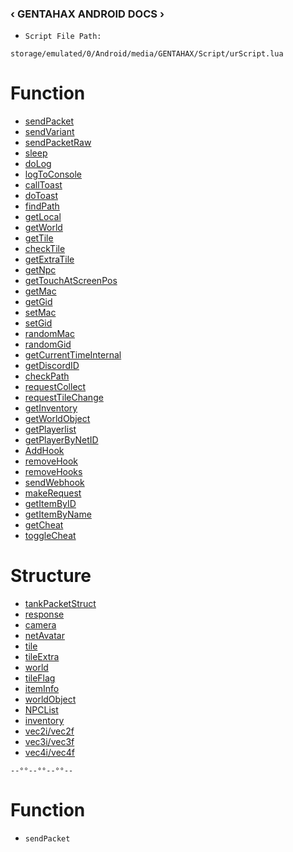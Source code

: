 ### ‹ GENTAHAX ANDROID DOCS ›

* `Script File Path:`
```
storage/emulated/0/Android/media/GENTAHAX/Script/urScript.lua
```

# Function

* [sendPacket](#sendpacket)
* [sendVariant](#sendvariant)
* [sendPacketRaw](#sendpacketraw)
* [sleep](#sleep)
* [doLog](#dolog)
* [logToConsole](#logToConsole)
* [callToast](#callToast)
* [doToast](#dotoast)
* [findPath](#findpath)
* [getLocal](#getlocal)
* [getWorld](#getworld)
* [getTile](#gettile)
* [checkTile](#checktile)
* [getExtraTile](#getextratile)
* [getNpc](#getnpc)
* [getTouchAtScreenPos](#gettouchatscreenpos)
* [getMac](#getmac)
* [getGid](#getgid)
* [setMac](#setmac)
* [setGid](#setgid)
* [randomMac](#randommac)
* [randomGid](#randomgid)
* [getCurrentTimeInternal](#getcurrenttimeinternal)
* [getDiscordID](#getdiscordid)
* [checkPath](#checkpath)
* [requestCollect](#requestCollect)
* [requestTileChange](#requesttilechange)
* [getInventory](#getinventory)
* [getWorldObject](#getworldobject)
* [getPlayerlist](#getplayerlist)
* [getPlayerByNetID](#getplayerbynteid)
* [AddHook](#addhook)
* [removeHook](#removehook)
* [removeHooks](#removehooks)
* [sendWebhook](#sendwebhook)
* [makeRequest](#makerequest)
* [getItemByID](#getitembyid)
* [getItemByName](#getitembyname)
* [getCheat](#getcheat)
* [toggleCheat](#togglecheat)

# Structure

* [tankPacketStruct](#tankpacketstruct)
* [response](#response)
* [camera](#camera)
* [netAvatar](#netavatar)
* [tile](#tile)
* [tileExtra](#tileextra)
* [world](#world)
* [tileFlag](#tileflag)
* [itemInfo](#iteminfo)
* [worldObject](#worldobject)
* [NPCList](#npclist)
* [inventory](#inventory)
* [vec2i/vec2f](#vec2i/vec2)
* [vec3i/vec3f](#vec3i/vec3f)
* [vec4i/vec4f](#vec4i/vec4f)

`--°°--°°--°°--`

# Function

* `sendPacket`